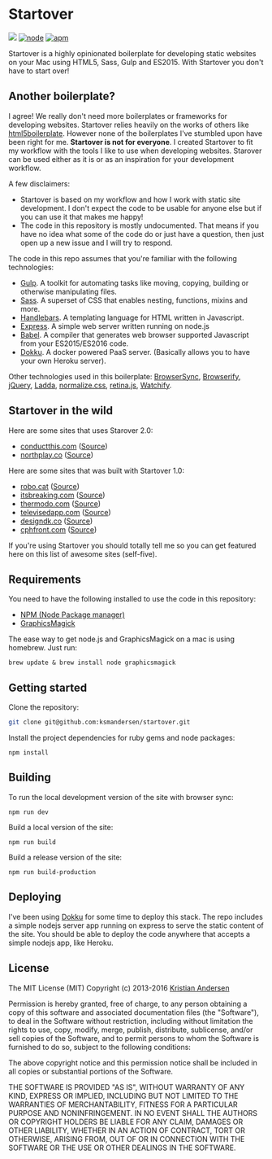 # Startover

[![](https://travis-ci.org/ksmandersen/startover.svg)](https://travis-ci.org/ksmandersen/startover)
[![node](https://img.shields.io/node/v/gh-badges.svg?maxAge=2592000)]()
[![apm](https://img.shields.io/apm/l/vim-mode.svg?maxAge=2592000)]()

Startover is a highly opinionated boilerplate for developing static websites on your Mac using HTML5, Sass, Gulp and ES2015. With Startover you don't have to start over!

## Another boilerplate?

I agree! We really don't need more boilerplates or frameworks for developing websites. Startover relies heavily on the works of others like [html5boilerplate](http://html5boilerplate.com/). However none of the boilerplates I've stumbled upon have been right for me. **Startover is not for everyone**. I created Startover to fit my workflow with the tools I like to use when developing websites. Starover can be used either as it is or as an inspiration for your development workflow.

A few disclaimers:

* Startover is based on my workflow and how I work with static site development. I don't expect the code to be usable for anyone else but if you can use it that makes me happy!
* The code in this repository is mostly undocumented. That means if you have no idea what some of the code do or just have a question, then just open up a new issue and I will try to respond.

The code in this repo assumes that you're familiar with the following technologies:

* [Gulp](http://gulpjs.com/). A toolkit for automating tasks like moving, copying, building or otherwise manipulating files.
* [Sass](http://sass-lang.com/). A superset of CSS that enables nesting, functions, mixins and more.
* [Handlebars](http://handlebarsjs.com/). A templating language for HTML written in Javascript.
* [Express](http://expressjs.com/). A simple web server written running on node.js
* [Babel](https://babeljs.io/). A compiler that generates web browser supported Javascript from your ES2015/ES2016 code.
* [Dokku](https://github.com/dokku/dokku). A docker powered PaaS server. (Basically allows you to have your own Heroku server).

Other technologies used in this boilerplate: [BrowserSync](https://browsersync.io/), [Browserify](http://browserify.org/), [jQuery](https://jquery.com/), [Ladda](http://lab.hakim.se/ladda/), [normalize.css](https://necolas.github.io/normalize.css/), [retina.js](http://imulus.github.io/retinajs/), [Watchify](https://github.com/substack/watchify).

## Startover in the wild

Here are some sites that uses Starover 2.0:

* [conductthis.com](http://conductthis.com) ([Source](https://github.com/Northplay/conductthis.com))
* [northplay.co](https://northplay.co) ([Source](https://github.com/Northplay/northplay.co))

Here are some sites that was built with Startover 1.0:

* [robo.cat](http://robo.cat/) ([Source](http://github.com/robocat/robo.cat))
* [itsbreaking.com](http://itsbreaking.com/) ([Source](http://github.com/robocat/itsbreaking.com))
* [thermodo.com](http://thermodo.com/) ([Source](http://github.com/robocat/thermodo.com))
* [televisedapp.com](http://televisedapp.com/) ([Source](http://github.com/robocat/televisedapp.com))
* [designdk.co](http://designdk.co/) ([Source](http://github.com/ksmandersen/designdk))
* [cphfront.com](http://cphfront.com) ([Source](http://github.com/ksmandersen/cphfront.com))

If you're using Startover you should totally tell me so you can get featured here on this list of awesome sites (self-five).

## Requirements

You need to have the following installed to use the code in this repository:

* [NPM (Node Package manager)](https://npmjs.org/)
* [GraphicsMagick](http://www.graphicsmagick.org/)

The ease way to get node.js and GraphicsMagick on a mac is using homebrew. Just run:

```
brew update & brew install node graphicsmagick
```

## Getting started

Clone the repository:

```bash
git clone git@github.com:ksmandersen/startover.git
```

Install the project dependencies for ruby gems and node packages:

```
npm install
```

## Building

To run the local development version of the site with browser sync:

```
npm run dev
```

Build a local version of the site:

```
npm run build
```

Build a release version of the site:

```
npm run build-production
```

## Deploying

I've been using [Dokku](http://dokku.viewdocs.io/dokku/) for some time to deploy this stack.
The repo includes a simple nodejs server app running on express to serve the static content of the
site. You should be able to deploy the code anywhere that accepts a simple nodejs app, like Heroku.

## License

The MIT License (MIT)
Copyright (c) 2013-2016 [Kristian Andersen](http://kristian.co)

Permission is hereby granted, free of charge, to any person obtaining a copy of this software and associated documentation files (the "Software"), to deal in the Software without restriction, including without limitation the rights to use, copy, modify, merge, publish, distribute, sublicense, and/or sell copies of the Software, and to permit persons to whom the Software is furnished to do so, subject to the following conditions:

The above copyright notice and this permission notice shall be included in all copies or substantial portions of the Software.

THE SOFTWARE IS PROVIDED "AS IS", WITHOUT WARRANTY OF ANY KIND, EXPRESS OR IMPLIED, INCLUDING BUT NOT LIMITED TO THE WARRANTIES OF MERCHANTABILITY, FITNESS FOR A PARTICULAR PURPOSE AND NONINFRINGEMENT. IN NO EVENT SHALL THE AUTHORS OR COPYRIGHT HOLDERS BE LIABLE FOR ANY CLAIM, DAMAGES OR OTHER LIABILITY, WHETHER IN AN ACTION OF CONTRACT, TORT OR OTHERWISE, ARISING FROM, OUT OF OR IN CONNECTION WITH THE SOFTWARE OR THE USE OR OTHER DEALINGS IN THE SOFTWARE.
